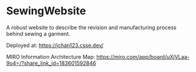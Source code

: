 # SewingWebsite
A robust website to describe the revision and manufacturing process behind sewing a garment.

Deployed at: https://jchan123.csse.dev/

MIRO Information Architecture Map: 
https://miro.com/app/board/uXjVLaa-9o4=/?share_link_id=183601592846
